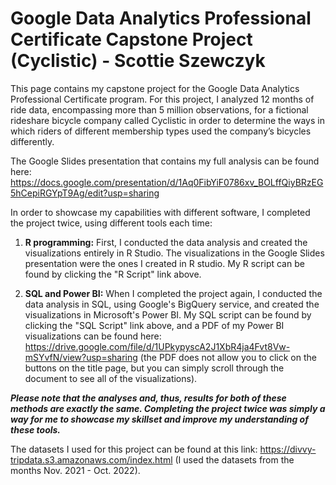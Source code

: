 # Google Data Analytics Professional Certificate Capstone Project (Cyclistic) - Scottie Szewczyk

This page contains my capstone project for the Google Data Analytics Professional Certificate program. For this project, I analyzed 12 months of ride data, encompassing more than 5 million observations, for a fictional rideshare bicycle company called Cyclistic in order to determine the ways in which riders of different membership types used the company’s bicycles differently.

The Google Slides presentation that contains my full analysis can be found here: https://docs.google.com/presentation/d/1Aq0FibYiF0786xv_BOLffQiyBRzEG5hCepiRGYpT9Ag/edit?usp=sharing

In order to showcase my capabilities with different software, I completed the project twice, using different tools each time:

1) **R programming:** First, I conducted the data analysis and created the visualizations entirely in R Studio. The visualizations in the Google Slides presentation were the ones I created in R studio. My R script can be found by clicking the "R Script" link above.

2) **SQL and Power BI:** When I completed the project again, I conducted the data analysis in SQL, using Google's BigQuery service, and created the visualizations in Microsoft's Power BI. My SQL script can be found by clicking the "SQL Script" link above, and a PDF of my Power BI visualizations can be found here: https://drive.google.com/file/d/1UPkypyscA2J1XbR4ja4Fvt8Vw-mSYvfN/view?usp=sharing (the PDF does not allow you to click on the buttons on the title page, but you can simply scroll through the document to see all of the visualizations).

_**Please note that the analyses and, thus, results for both of these methods are exactly the same. Completing the project twice was simply a way for me to showcase my skillset and improve my understanding of these tools.**_

The datasets I used for this project can be found at this link: https://divvy-tripdata.s3.amazonaws.com/index.html (I used the datasets from the months Nov. 2021 - Oct. 2022).



